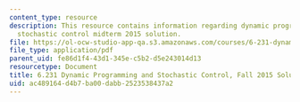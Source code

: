 ```yaml
---
content_type: resource
description: This resource contains information regarding dynamic programming and
  stochastic control midterm 2015 solution.
file: https://ol-ocw-studio-app-qa.s3.amazonaws.com/courses/6-231-dynamic-programming-and-stochastic-control-fall-2015/ac489164d4b7ba00dabb2523538437a2_MIT6_231F15_mid_2015_sol.pdf
file_type: application/pdf
parent_uid: fe86d1f4-43d1-345e-c5b2-d5e243014d13
resourcetype: Document
title: 6.231 Dynamic Programming and Stochastic Control, Fall 2015 Solutions
uid: ac489164-d4b7-ba00-dabb-2523538437a2
---
```

